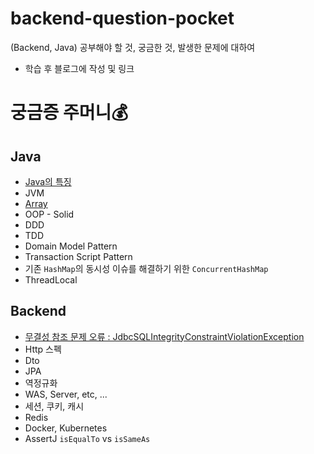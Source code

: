 # backend-question-pocket                   
(Backend, Java) 공부해야 할 것, 궁금한 것, 발생한 문제에 대하여                    
* 학습 후 블로그에 작성 및 링크               
                                
# 궁금증 주머니💰                                        

## Java                     
* [Java의 특징](https://hungseong.tistory.com/57)                      
* JVM                         
* [Array](https://hungseong.tistory.com/58)                     
* OOP - Solid          
* DDD 
* TDD
* Domain Model Pattern
* Transaction Script Pattern
* 기존 `HashMap`의 동시성 이슈를 해결하기 위한 `ConcurrentHashMap`
* ThreadLocal

## Backend       
* [무결성 참조 문제 오류 : JdbcSQLIntegrityConstraintViolationException](https://hungseong.tistory.com/59)
* Http 스펙             
* Dto             
* JPA       
* 역정규화      
* WAS, Server, etc, ...
* 세션, 쿠키, 캐시
* Redis
* Docker, Kubernetes     
* AssertJ `isEqualTo` vs `isSameAs`     

